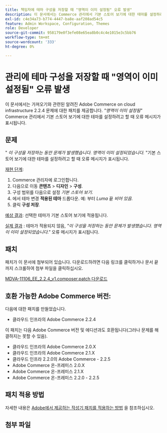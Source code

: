 ```yaml
---
title: 책임자에 테마 구성을 저장할 때 "영역이 이미 설정됨" 오류 발생"
description: 이 문서에서는 Commerce 관리에서 기본 스토어 보기에 대한 테마를 설정하려고 할 때 *"영역이 이미 설정됨"* 오류 메시지를 가져오는 것과 관련된 클라우드 인프라 2.2.4의 알려진 Adobe Commerce 문제에 대한 패치를 제공합니다.
exl-id: c4e34a73-b774-4447-ba8e-aaf208ad54c5
feature: Admin Workspace, Configuration, Themes
role: Developer
source-git-commit: 958179e0f3efe08e65ea8b0c4c4e1015e3c5bb76
workflow-type: tm+mt
source-wordcount: '333'
ht-degree: 0%

---
```


# 관리에 테마 구성을 저장할 때 &quot;영역이 이미 설정됨&quot; 오류 발생

이 문서에서는 가져오기와 관련된 알려진 Adobe Commerce on cloud infrastructure 2.2.4 문제에 대한 패치를 제공합니다. *&quot;영역이 이미 설정됨&quot;* Commerce 관리에서 기본 스토어 보기에 대한 테마를 설정하려고 할 때 오류 메시지가 표시됩니다.

## 문제

&quot; *이 구성을 저장하는 동안 문제가 발생했습니다. 영역이 이미 설정되었습니다.* &quot;기본 스토어 보기에 대한 테마를 설정하려고 할 때 오류 메시지가 표시됩니다.

<u>재현 단계</u>:

1. Commerce 관리자에 로그인합니다.
1. 다음으로 이동 **콘텐츠** > **디자인** > **구성**.
1. 구성 범위를 다음으로 설정 *기본 스토어 보기*.
1. 에서 테마 변경 **적용된 테마** 드롭다운. 예: 부터 *Luma* 끝 *비어 있음.*
1. 클릭 **구성 저장**.

<u>예상 결과</u>: 선택한 테마가 기본 스토어 보기에 적용됩니다.

<u>실제 결과</u> : 테마가 적용되지 않음, *&quot;이 구성을 저장하는 동안 문제가 발생했습니다. 영역이 이미 설정되었습니다.&quot;* 오류 메시지가 표시됩니다.

## 패치

패치가 이 문서에 첨부되어 있습니다. 다운로드하려면 다음 링크를 클릭하거나 문서 끝까지 스크롤하여 첨부 파일을 클릭하십시오.

[MDVA-11106\_EE\_2.2.4\_v1.composer.patch 다운로드](assets/MDVA-11106_EE_2.2.4_v1.composer.patch.zip)

## 호환 가능한 Adobe Commerce 버전:

다음에 대한 패치를 만들었습니다.

* 클라우드 인프라의 Adobe Commerce 2.2.4

이 패치는 다음 Adobe Commerce 버전 및 에디션과도 호환됩니다(그러나 문제를 해결하지는 못할 수 있음).

* 클라우드 인프라의 Adobe Commerce 2.0.X
* 클라우드 인프라의 Adobe Commerce 2.1.X
* 클라우드 인프라 2.2.0의 Adobe Commerce - 2.2.5
* Adobe Commerce 온-프레미스 2.0.X
* Adobe Commerce 온-프레미스 2.1.X
* Adobe Commerce 온-프레미스 2.2.0 - 2.2.5

## 패치 적용 방법

자세한 내용은 [Adobe에서 제공하는 작성기 패치를 적용하는 방법](/help/how-to/general/how-to-apply-a-composer-patch-provided-by-magento.md) 을 참조하십시오.

## 첨부 파일
